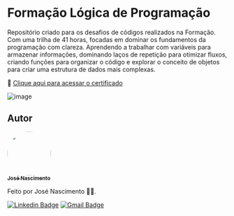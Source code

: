 # Formação Lógica de Programação
Repositório criado para os desafios de códigos realizados na Formação. Com uma trilha de 41 horas, focadas em dominar os fundamentos da programação com clareza. Aprendendo a trabalhar com variáveis para armazenar informações, dominando laços de repetição para otimizar fluxos, criando funções para organizar o código e explorar o conceito de objetos para criar uma estrutura de dados mais complexas. 

🔗 [Clique aqui para acessar o certificado](https://www.dio.me/certificate/F4DBDAB2/share)

![image](https://hermes.dio.me/tracks/977d1b41-5888-44d7-8e4c-57d2348748dc.png)

## Autor

<a href="https://www.linkedin.com/in/jose-nascimento1/">
 <img style="border-radius: 50%;" src="https://avatars.githubusercontent.com/u/120229130?v=4" width="100px;" alt=""/>
 <br />
 <sub><b>José Nascimento</b></sub></a> <a href="https://www.linkedin.com/in/jose-nascimento1/" title="LinkedIn"></a>
 
Feito por José Nascimento 👨‍💻.

[![Linkedin Badge](https://img.shields.io/badge/-José-blue?style=flat-square&logo=Linkedin&logoColor=white&link=https://www.linkedin.com/in/jose-nascimento1/)](https://www.linkedin.com/in/jose-nascimento1/)
[![Gmail Badge](https://img.shields.io/badge/-jose.clemerson1903@gmail.com-c14438?style=flat-square&logo=Gmail&logoColor=white&link=mailto:jose.clemerson1903@gmail.com)](mailto:jose.clemerson1903@gmail.com)
